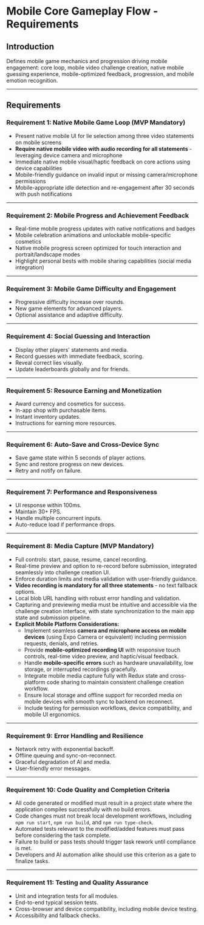 # Mobile Core Gameplay Flow - Requirements

## Introduction

Defines mobile game mechanics and progression driving mobile engagement: core loop, mobile video challenge creation, native mobile guessing experience, mobile-optimized feedback, progression, and mobile emotion recognition.

***

## Requirements

### Requirement 1: Native Mobile Game Loop (MVP Mandatory)

- Present native mobile UI for lie selection among three video statements on mobile screens
- **Require native mobile video with audio recording for all statements** - leveraging device camera and microphone
- Immediate native mobile visual/haptic feedback on core actions using device capabilities
- Mobile-friendly guidance on invalid input or missing camera/microphone permissions
- Mobile-appropriate idle detection and re-engagement after 30 seconds with push notifications

***

### Requirement 2: Mobile Progress and Achievement Feedback

- Real-time mobile progress updates with native notifications and badges
- Mobile celebration animations and unlockable mobile-specific cosmetics
- Native mobile progress screen optimized for touch interaction and portrait/landscape modes
- Highlight personal bests with mobile sharing capabilities (social media integration)

***

### Requirement 3: Mobile Game Difficulty and Engagement

- Progressive difficulty increase over rounds.
- New game elements for advanced players.
- Optional assistance and adaptive difficulty.

***

### Requirement 4: Social Guessing and Interaction

- Display other players' statements and media.
- Record guesses with immediate feedback, scoring.
- Reveal correct lies visually.
- Update leaderboards globally and for friends.

***

### Requirement 5: Resource Earning and Monetization

- Award currency and cosmetics for success.
- In-app shop with purchasable items.
- Instant inventory updates.
- Instructions for earning more resources.

***

### Requirement 6: Auto-Save and Cross-Device Sync

- Save game state within 5 seconds of player actions.
- Sync and restore progress on new devices.
- Retry and notify on failure.

***

### Requirement 7: Performance and Responsiveness

- UI response within 100ms.
- Maintain 30+ FPS.
- Handle multiple concurrent inputs.
- Auto-reduce load if performance drops.

***

### Requirement 8: Media Capture (MVP Mandatory)

- Full controls: start, pause, resume, cancel recording.
- Real-time preview and option to re-record before submission, integrated seamlessly into challenge creation UI.
- Enforce duration limits and media validation with user-friendly guidance.
- **Video recording is mandatory for all three statements** - no text fallback options.
- Local blob URL handling with robust error handling and validation.
- Capturing and previewing media must be intuitive and accessible via the challenge creation interface, with state synchronization to the main app state and submission pipeline.
- **Explicit Mobile Platform Considerations:**
  - Implement seamless **camera and microphone access on mobile devices** (using Expo Camera or equivalent) including permission requests, denials, and retries.
  - Provide **mobile-optimized recording UI** with responsive touch controls, real-time video preview, and haptic/visual feedback.
  - Handle **mobile-specific errors** such as hardware unavailability, low storage, or interrupted recordings gracefully.
  - Integrate mobile media capture fully with Redux state and cross-platform code sharing to maintain consistent challenge creation workflow.
  - Ensure local storage and offline support for recorded media on mobile devices with smooth sync to backend on reconnect.
  - Include testing for permission workflows, device compatibility, and mobile UI ergonomics.

***

### Requirement 9: Error Handling and Resilience

- Network retry with exponential backoff.
- Offline queuing and sync-on-reconnect.
- Graceful degradation of AI and media.
- User-friendly error messages.

***

### Requirement 10: Code Quality and Completion Criteria

- All code generated or modified must result in a project state where the application compiles successfully with no build errors.
- Code changes must not break local development workflows, including `npm run start`, `npm run build`, and `npm run type-check`.
- Automated tests relevant to the modified/added features must pass before considering the task complete.
- Failure to build or pass tests should trigger task rework until compliance is met.
- Developers and AI automation alike should use this criterion as a gate to finalize tasks.

***

### Requirement 11: Testing and Quality Assurance

- Unit and integration tests for all modules.
- End-to-end typical session tests.
- Cross-browser and device compatibility, including mobile device testing.
- Accessibility and fallback checks.